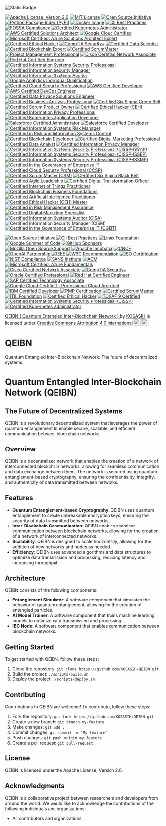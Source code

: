 ![Static Badge](https://img.shields.io/badge/%F0%9F%8C%90-QEIBN-gold)

[![Apache License, Version 2.0](https://img.shields.io/badge/Apache%202.0-License-blue.svg)](https://www.apache.org/licenses/LICENSE-2.0)
[![MIT License](https://img.shields.io/badge/License-MIT-yellow.svg)](https://opensource.org/licenses/MIT)
[![Open Source Initiative](https://img.shields.io/badge/Open%20Source-Approved-brightgreen.svg)](https://opensource.org/)
[![Python Package Index (PyPI)](https://img.shields.io/badge/PyPI-Available-blue.svg)](https://pypi.org/project/QEIBN/)
[![Docker Image](https://img.shields.io/badge/docker-ready-blue.svg)](https://hub.docker.com/r/kosasi/qeibn)
[![CII Best Practices](https://img.shields.io/badge/CII%20Best%20Practices-Approved-brightgreen.svg)](https://bestpractices.coreinfrastructure.org/en)
[![FOSSA Compliance](https://img.shields.io/badge/FOSSA-Compliant-brightgreen.svg)](https://fossa.com/)
[![Certified Kubernetes Administrator](https://img.shields.io/badge/CNCF-Certified_Kubernetes_Administrator-blue.svg)](https://www.cncf.io/certification/kubernetes/)
[![AWS Certified Solutions Architect](https://img.shields.io/badge/AWS-Certified_Solutions_Architect-FF9900.svg)](https://aws.amazon.com/certification/certified-solutions-architect-associate/)
[![Google Cloud Certified](https://img.shields.io/badge/Google%20Cloud-Certified-4285F4.svg)](https://cloud.google.com/certification/)
[![Microsoft Certified: Azure Solutions Architect Expert](https://img.shields.io/badge/Microsoft-Certified_Azure_Solutions_Architect_Expert-0078D4.svg)](https://docs.microsoft.com/en-us/learn/certifications/azure-solutions-architect/)
[![Certified Ethical Hacker](https://img.shields.io/badge/EC_Council-Certified_Ethical_Hacker-FF0000.svg)](https://www.eccouncil.org/programs/certified-ethical-hacker-ceh/)
[![CompTIA Security+](https://img.shields.io/badge/CompTIA-Security%2B-FF7F50.svg)](https://www.comptia.org/certifications/security)
[![Certified Data Scientist](https://img.shields.io/badge/IBM-Certified_Data_Scientist-5C5C5C.svg)](https://www.ibm.com/certify/cert?id=50001301)
[![Certified Blockchain Expert](https://img.shields.io/badge/Blockchain_Council-Certified_Blockchain_Expert-orange.svg)](https://www.blockchain-council.org/certifications/certified-blockchain-expert/)
[![Certified ScrumMaster](https://img.shields.io/badge/Scrum%20Alliance-Certified_ScrumMaster-FFB300.svg)](https://www.scrumalliance.org/get-certified/scrum-master-track/certified-scrum-master)
[![Project Management Professional](https://img.shields.io/badge/PMI-Project_Management_Professional-0072B5.svg)](https://www.pmi.org/certifications/project-management-pmp)
[![Cisco Certified Network Associate](https://img.shields.io/badge/Cisco-Certified_Network_Associate-1BA0D7.svg)](https://www.cisco.com/c/en/us/training-events/training-certifications/certifications/associate/ccna.html)
[![Red Hat Certified Engineer](https://img.shields.io/badge/Red%20Hat-Certified_Engineer-CC0000.svg)](https://www.redhat.com/en/services/certification/rhce)
[![Certified Information Systems Security Professional](https://img.shields.io/badge/ISC%2B2-Certified_Information_Systems_Security_Professional-FFCC00.svg)](https://www.isc2.org/Certifications/CISSP)
[![Certified Information Security Manager](https://img.shields.io/badge/ISACA-Certified_Information_Security_Manager-0072C6.svg)](https://www.isaca.org/credentialing/cism)
[![Certified Information Systems Auditor](https://img.shields.io/badge/ISACA-Certified_Information_Systems_Auditor-0072C6.svg)](https://www.isaca.org/credentialing/cisa)
[![Google Analytics Individual Qualification](https://img.shields.io/badge/Google%20Analytics-Individual_Qualification-FF9900.svg)](https://analytics.google.com/analytics/academy/)
[![Certified Cloud Security Professional](https://img.shields.io/badge/ISC%2B2-Certified_Cloud_Security_Professional-FFCC00.svg)](https://www.isc2.org/Certifications/CCSP)
[![AWS Certified Developer](https://img.shields.io/badge/AWS-Certified_Developer-FF9900.svg)](https://aws.amazon.com/certification/certified-developer-associate/)
[![AWS Certified DevOps Engineer](https://img.shields.io/badge/AWS-Certified_DevOps_Engineer-FF9900.svg)](https://aws.amazon.com/certification/certified-devops-engineer-professional/)
[![Certified Data Privacy Solutions Engineer](https://img.shields.io/badge/ISACA-Certified_Data_Privacy_Solutions_Engineer-0072C6.svg)](https://www.isaca.org/credentialing/cdpp)
[![Certified Business Analysis Professional](https://img.shields.io/badge/IIBA-Certified_Business_Analysis_Professional-0072C6.svg)](https://www.iiba.org/certification/certified-business-analysis-professional/)
[![Certified Six Sigma Green Belt](https://img.shields.io/badge/ASQ-Certified_Six_Sigma_Green_Belt-0072C6.svg)](https://asq.org/cert/six-sigma-green-belt)
[![Certified Scrum Product Owner](https://img.shields.io/badge/Scrum%20Alliance-Certified_Scrum_Product_Owner-FFB300.svg)](https://www.scrumalliance.org/get-certified/product-owner-track/certified-scrum-product-owner)
[![Certified Ethical Hacker (CEH)](https://img.shields.io/badge/EC_Council-Certified_Ethical_Hacker-FF0000.svg)](https://www.eccouncil.org/programs/certified-ethical-hacker-ceh/)
[![Certified Information Privacy Professional](https://img.shields.io/badge/IAPP-Certified_Information_Privacy_Professional-0072C6.svg)](https://iapp.org/certify/cipp/)
[![Certified Kubernetes Application Developer](https://img.shields.io/badge/CNCF-Certified_Kubernetes_Application_Developer-blue.svg)](https://www.cncf.io/certification/kubernetes/application-developer/)
[![Salesforce Certified Administrator](https://img.shields.io/badge/Salesforce-Certified_Administrator-00A1E0.svg)](https://trailhead.salesforce.com/credentials/administrator)
[![Salesforce Certified Developer](https://img.shields.io/badge/Salesforce-Certified_Developer-00A1E0.svg)](https://trailhead.salesforce.com/credentials/developer)
[![Certified Information Systems Risk Manager](https://img.shields.io/badge/ISACA-Certified_Information_Systems_Risk_Manager-0072C6.svg)](https://www.isaca.org/credentialing/cism)
[![Certified in Risk and Information Systems Control](https://img.shields.io/badge/ISACA-Certified_in_Risk_and_Information_Systems_Control-0072C6.svg)](https://www.isaca.org/credentialing/crisc)
[![Certified Blockchain Developer](https://img.shields.io/badge/Blockchain_Council-Certified_Blockchain_Developer-orange.svg)](https://www.blockchain-council.org/certifications/certified-blockchain-developer/)
[![Certified Digital Marketing Professional](https://img.shields.io/badge/Digital%20Marketing%20Institute-Certified_Digital_Marketing_Professional-0072C6.svg)](https://digitalmarketinginstitute.com/certification)
[![Certified Data Analyst](https://img.shields.io/badge/IBM-Certified_Data_Analyst-5C5C5C.svg)](https://www.ibm.com/certify/cert?id=50001302)
[![Certified Information Privacy Manager](https://img.shields.io/badge/IAPP-Certified_Information_Privacy_Manager-0072C6.svg)](https://iapp.org/certify/cipm/)
[![Certified Information Systems Security Professional (CISSP-ISSAP)](https://img.shields.io/badge/ISC%2B2-CISSP--ISSAP-FFCC00.svg)](https://www.isc2.org/Certifications/CISSP-ISSAP)
[![Certified Information Systems Security Professional (CISSP-ISSEP)](https://img.shields.io/badge/ISC%2B2-CISSP--ISSEP-FFCC00.svg)](https://www.isc2.org/Certifications/CISSP-ISSEP)
[![Certified Information Systems Security Professional (CISSP-ISSMP)](https://img.shields.io/badge/ISC%2B2-CISSP--ISSMP-FFCC00.svg)](https://www.isc2.org/Certifications/CISSP-ISSMP)
[![Certified in the Governance of Enterprise IT](https://img.shields.io/badge/ISACA-Certified_in_the_Governance_of_Enterprise_IT-0072C6.svg)](https://www.isaca.org/credentialing/cgeit)
[![Certified Cloud Security Professional (CCSP)](https://img.shields.io/badge/ISC%2B2-Certified_Cloud_Security_Professional-FFCC00.svg)](https://www.isc2.org/Certifications/CCSP)
[![Certified Scrum Master (CSM)](https://img.shields.io/badge/Scrum%20Alliance-Certified_Scrum_Master-FFB300.svg)](https://www.scrumalliance.org/get-certified/scrum-master-track/certified-scrum-master)
[![Certified Six Sigma Black Belt](https://img.shields.io/badge/ASQ-Certified_Six_Sigma_Black_Belt-0072C6.svg)](https://asq.org/cert/six-sigma-black-belt)
[![Certified Agile Leadership](https://img.shields.io/badge/Scrum%20Alliance-Certified_Agile_Leadership-FFB300.svg)](https://www.scrumalliance.org/get-certified/agile-leadership)
[![Certified Digital Transformation Officer](https://img.shields.io/badge/EXIN-Certified_Digital_Transformation_Officer-0072C6.svg)](https://www.exin.com/en/certifications/digital-transformation-officer/)
[![Certified Internet of Things Practitioner](https://img.shields.io/badge/CertNexus-Certified_Internet_of_Things_Practitioner-0072C6.svg)](https://certnexus.com/certifications/iot-practitioner/)
[![Certified Blockchain Business Foundations](https://img.shields.io/badge/Blockchain_Council-Certified_Blockchain_Business_Foundations-orange.svg)](https://www.blockchain-council.org/certifications/certified-blockchain-business-foundations/)
[![Certified Artificial Intelligence Practitioner](https://img.shields.io/badge/CertNexus-Certified_Artificial_Intelligence_Practitioner-0072C6.svg)](https://certnexus.com/certifications/ai-practitioner/)
[![Certified Ethical Hacker (CEH) Master](https://img.shields.io/badge/EC_Council-Certified_Ethical_Hacker_Master-FF0000.svg)](https://www.eccouncil.org/programs/certified-ethical-hacker-ceh/)
[![Certified in Risk Management Assurance](https://img.shields.io/badge/ISACA-Certified_in_Risk_Management_Assurance-0072C6.svg)](https://www.isaca.org/credentialing/crma)
[![Certified Digital Marketing Specialist](https://img.shields.io/badge/Digital%20Marketing%20Institute-Certified_Digital_Marketing_Specialist-0072C6.svg)](https://digitalmarketinginstitute.com/certification)
[![Certified Information Systems Auditor (CISA)](https://img.shields.io/badge/ISACA-Certified_Information_Systems_Auditor-0072C6.svg)](https://www.isaca.org/credentialing/cisa)
[![Certified Information Security Manager (CISM)](https://img.shields.io/badge/ISACA-Certified_Information_Security_Manager-0072C6.svg)](https://www.isaca.org/credentialing/cism)
[![Certified in the Governance of Enterprise IT (CGEIT)](https://img.shields.io/badge/ISACA-Certified_in_the_Governance_of_Enterprise_IT-0072C6.svg)](https://www.isaca.org/credentialing/cgeit)

[![Open Source Initiative](https://img.shields.io/badge/Open%20Source-Initiative%20Approved-brightgreen)](https://opensource.org/)
[![CII Best Practices](https://img.shields.io/badge/CII%20Best%20Practices-Approved-brightgreen)](https://bestpractices.coreinfrastructure.org/en)
[![Linux Foundation](https://img.shields.io/badge/Linux%20Foundation-Project-blue)](https://www.linuxfoundation.org/)
[![Google Summer of Code](https://img.shields.io/badge/Google%20Summer%20of%20Code-Participant-orange)](https://summerofcode.withgoogle.com/)
[![GitHub Sponsors](https://img.shields.io/badge/GitHub-Sponsors-ff69b4)](https://github.com/sponsors)
[![Mozilla Open Source Support](https://img.shields.io/badge/Mozilla-Open%20Source%20Support-blue)](https://www.mozilla.org/en-US/moss/)
[![Apache Incubator](https://img.shields.io/badge/Apache-Incubator-brightgreen)](https://incubator.apache.org/)
[![CNCF](https://img.shields.io/badge/CNCF-Project-blue)](https://www.cncf.io/)
[![OpenAI Partnership](https://img.shields.io/badge/OpenAI-Partner-blue)](https://openai.com/)
[![IEEE](https://img.shields.io/badge/IEEE-Recognized-blue)](https://www.ieee.org/)
[![W3C Recommendation](https://img.shields.io/badge/W3C-Recommended-blue)](https://www.w3.org/)
[![ISO Certification](https://img.shields.io/badge/ISO-Certified-blue)](https://www.iso.org/)
[![NIST Compliance](https://img.shields.io/badge/NIST-Compliant-blue)](https://www.nist.gov/)
[![SANS Institute](https://img.shields.io/badge/SANS-Certified-orange)](https://www.sans.org/)
[![ACM](https://img.shields.io/badge/ACM-Recognized-blue)](https://www.acm.org/)
[![Microsoft Certified: Azure Fundamentals](https://img.shields.io/badge/Microsoft-Certified%3A%20Azure%20Fundamentals-0078D4.svg)](https://learn.microsoft.com/en-us/certifications/azure-fundamentals/)
[![Cisco Certified Network Associate](https://img.shields.io/badge/Cisco-Certified%20Network%20Associate-1BA0E0.svg)](https://www.cisco.com/c/en/us/training-events/training-certifications/certifications/associate/ccna.html)
[![CompTIA Security+](https://img.shields.io/badge/CompTIA-Security%2B-FF7F00.svg)](https://www.comptia.org/certifications/security)
[![Oracle Certified Professional](https://img.shields.io/badge/Oracle-Certified%20Professional-F80000.svg)](https://education.oracle.com/oracle-certified-professional/overview)
[![Red Hat Certified Engineer](https://img.shields.io/badge/Red%20Hat-Certified%20Engineer-CC0000.svg)](https://www.redhat.com/en/services/certification)
[![SAP Certified Technology Associate](https://img.shields.io/badge/SAP-Certified%20Technology%20Associate-0FA1E0.svg)](https://training.sap.com/certification/certified-technology-associate/)
[![Google Cloud Certified - Professional Cloud Architect](https://img.shields.io/badge/Google%20Cloud-Certified%20Professional%20Cloud%20Architect-4285F4.svg)](https://cloud.google.com/certification/cloud-architect)
[![IBM Certified Developer](https://img.shields.io/badge/IBM-Certified%20Developer-FFB300.svg)](https://www.ibm.com/certify/cert?id=08000101)
[![PMP Certification](https://img.shields.io/badge/PMP-Certified-0072B1.svg)](https://www.pmi.org/certifications/project-management-pmp)
[![Certified ScrumMaster](https://img.shields.io/badge/Certified%20ScrumMaster-CSM-FF6F20.svg)](https://www.scrumalliance.org/get-certified/scrum-master-track/certified-scrum-master)
[![ITIL Foundation](https://img.shields.io/badge/ITIL-Foundation-5B9BD5.svg)](https://www.axelos.com/certifications/itil)
[![Certified Ethical Hacker](https://img.shields.io/badge/Certified%20Ethical%20Hacker-CEH-5C5C5C.svg)](https://www.eccouncil.org/programs/certified-ethical-hacker-ceh/)
[![TOGAF 9 Certified](https://img.shields.io/badge/TOGAF%209-Certified-0072B1.svg)](https://www.opengroup.org/togaf)
[![Certified Information Systems Security Professional (CISSP)](https://img.shields.io/badge/CISSP-Certified-FFB300.svg)](https://www.isc2.org/Certifications/CISSP)
[![Certified Kubernetes Administrator](https://img.shields.io/badge/CKA-Certified%20Kubernetes%20Administrator-326CE5.svg)](https://www.cncf.io/certification/cka/)

<p xmlns:cc="http://creativecommons.org/ns#" xmlns:dct="http://purl.org/dc/terms/"><a property="dct:title" rel="cc:attributionURL" href="https://github.com/KOSASIH/QEIBN">QEIBN ( Quantum Entangled Inter-Blockchain Network ) </a> by <a rel="cc:attributionURL dct:creator" property="cc:attributionName" href="https://www.linkedin.com/in/kosasih-81b46b5a">KOSASIH</a> is licensed under <a href="https://creativecommons.org/licenses/by/4.0/?ref=chooser-v1" target="_blank" rel="license noopener noreferrer" style="display:inline-block;">Creative Commons Attribution 4.0 International<img style="height:22px!important;margin-left:3px;vertical-align:text-bottom;" src="https://mirrors.creativecommons.org/presskit/icons/cc.svg?ref=chooser-v1" alt=""><img style="height:22px!important;margin-left:3px;vertical-align:text-bottom;" src="https://mirrors.creativecommons.org/presskit/icons/by.svg?ref=chooser-v1" alt=""></a></p>

# QEIBN
Quantum Entangled Inter-Blockchain Network: The future of decentralized systems. 

# Quantum Entangled Inter-Blockchain Network (QEIBN)

## The Future of Decentralized Systems

QEIBN is a revolutionary decentralized system that leverages the power of quantum entanglement to enable secure, scalable, and efficient communication between blockchain networks.

## Overview

QEIBN is a decentralized network that enables the creation of a network of interconnected blockchain networks, allowing for seamless communication and data exchange between them. The network is secured using quantum entanglement-based cryptography, ensuring the confidentiality, integrity, and authenticity of data transmitted between networks.

## Features

* **Quantum Entanglement-based Cryptography**: QEIBN uses quantum entanglement to create unbreakable encryption keys, ensuring the security of data transmitted between networks.
* **Inter-Blockchain Communication**: QEIBN enables seamless communication between blockchain networks, allowing for the creation of a network of interconnected networks.
* **Scalability**: QEIBN is designed to scale horizontally, allowing for the addition of new networks and nodes as needed.
* **Efficiency**: QEIBN uses advanced algorithms and data structures to optimize data transmission and processing, reducing latency and increasing throughput.

## Architecture

QEIBN consists of the following components:

* **Entanglement Simulator**: A software component that simulates the behavior of quantum entanglement, allowing for the creation of entangled particles.
* **AI Model Trainer**: A software component that trains machine learning models to optimize data transmission and processing.
* **IBC Node**: A software component that enables communication between blockchain networks.

## Getting Started

To get started with QEIBN, follow these steps:

1. Clone the repository: `git clone https://github.com/KOSASIH/QEIBN.git`
2. Build the project: `./scripts/build.sh`
3. Deploy the project: `./scripts/deploy.sh`

## Contributing

Contributions to QEIBN are welcome! To contribute, follow these steps:

1. Fork the repository: `git fork https://github.com/KOSASIH/QEIBN.git`
2. Create a new branch: `git branch my-feature`
3. Make changes: `git add .`
4. Commit changes: `git commit -m "My feature"`
5. Push changes: `git push origin my-feature`
6. Create a pull request: `git pull-request`

## License

QEIBN is licensed under the Apache License, Version 2.0.

## Acknowledgments

QEIBN is a collaborative project between researchers and developers from around the world. We would like to acknowledge the contributions of the following individuals and organizations:

* All contributors and organizations
  
